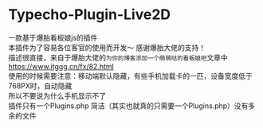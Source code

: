 # Typecho-Plugin-Live2D
一款基于爆胎看板娘js的插件<br>
本插件为了容易各位客官的使用而开发～ 感谢爆胎大佬的支持！<br>
描述很直接，来自于爆胎大佬的`为你的博客添加一个萌萌哒的看板娘吧`文章中<br>
https://www.itggg.cn/fx/82.html<br>
使用的时候需要注意：移动端默认隐藏，有些手机加载卡的一匹，设备宽度低于768PX时，自动隐藏<br>
所以不要说为什么手机显示不了<br>
插件只有一个Plugins.php 简洁（其实也就真的只需要一个Plugins.php）没有多余的文件<br>
